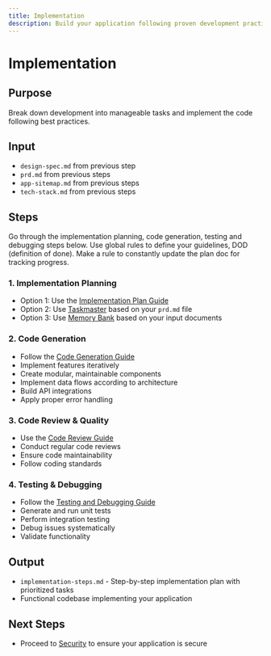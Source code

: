 ```yaml
---
title: Implementation
description: Build your application following proven development practices and patterns
---
```


# Implementation

## Purpose
Break down development into manageable tasks and implement the code following best practices.

## Input
- `design-spec.md` from previous step
- `prd.md` from previous steps
- `app-sitemap.md` from previous steps
- `tech-stack.md` from previous steps

## Steps

Go through the implementation planning, code generation, testing and debugging steps below.
Use global rules to define your guidelines, DOD (definition of done). 
Make a rule to constantly update the plan doc for tracking progress.

### 1. Implementation Planning
* Option 1: Use the [Implementation Plan Guide](./implementation-plan.md)
* Option 2: Use [Taskmaster](https://github.com/eyaltoledano/claude-task-master) based on your `prd.md` file
* Option 3: Use [Memory Bank](https://docs.cline.bot/prompting/cline-memory-bank) based on your input documents

### 2. Code Generation
* Follow the [Code Generation Guide](./codegen.md)
* Implement features iteratively
* Create modular, maintainable components
* Implement data flows according to architecture
* Build API integrations
* Apply proper error handling

### 3. Code Review & Quality
* Use the [Code Review Guide](./code-review.md)
* Conduct regular code reviews
* Ensure code maintainability
* Follow coding standards

### 4. Testing & Debugging
* Follow the [Testing and Debugging Guide](./debugging.md)
* Generate and run unit tests
* Perform integration testing
* Debug issues systematically
* Validate functionality

## Output
- `implementation-steps.md` - Step-by-step implementation plan with prioritized tasks
- Functional codebase implementing your application

## Next Steps
- Proceed to [Security](../security/index.md) to ensure your application is secure
